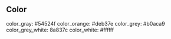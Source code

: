 
## Color
color_gray: #54524f
color_orange: #deb37e
color_grey: #b0aca9
color_grey_white: 8a837c
color_white: #ffffff


